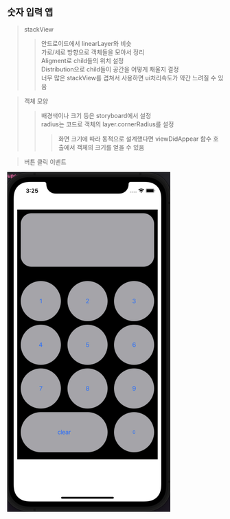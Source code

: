 ## 숫자 입력 앱  

> stackView  
> > 안드로이드에서 linearLayer와 비슷  
> > 가로/세로 방향으로 객체들을 모아서 정리  
> > Aligment로 child들의 위치 설정  
> > Distribution으로 child들이 공간을 어떻게 채울지 결정  
> > 너무 많은 stackView를 겹쳐서 사용하면 ui처리속도가 약간 느려질 수 있음

> 객체 모양  
> > 배경색이나 크기 등은 storyboard에서 설정  
> > radius는 코드로 객체의 layer.cornerRadius를 설정
> > > 화면 크기에 따라 동적으로 설계했다면 viewDidAppear 함수 호출에서 객체의 크기를 얻을 수 있음

> 버튼 클릭 이벤트  
> > 

![스크린샷](./스크린샷.png)